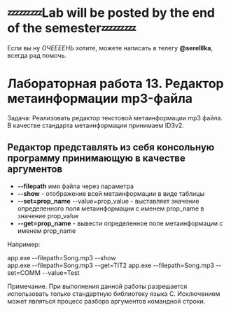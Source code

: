 # 💤💤💤Lab will be posted by the end of the semester💤💤💤
Если вы ну _ОЧЕЕЕЕНЬ_ хотите, можете написать в телегу __@serelllka__, всегда рад помочь. 
# Лабораторная работа 13. Редактор метаинформации mp3-файла
Задача:	Реализовать редактор текстовой метаинформации mp3 файла. В качестве стандарта метаинформации принимаем ID3v2.
## Редактор представлять из себя консольную программу принимающую в качестве аргументов 
* __--filepath__ имя файла через параметра 
* __--show__ - отображение всей метаинформации в виде таблицы
* __--set=prop_name__ --value=prop_value  - выставляет значение определенного поля метаинформации с именем prop_name в значение prop_value
* __--get=prop_name__ - вывести определенное поле метаинформации с именем prop_name


Например:

app.exe --filepath=Song.mp3 --show  
app.exe --filepath=Song.mp3 --get=TIT2
app.exe --filepath=Song.mp3 --set=COMM --value=Test 


Примечание.
При выполнения данной работы разрешается использовать только стандартную библиотеку языка С. Исключением может являться процесс разбора аргументов командной строки. 

